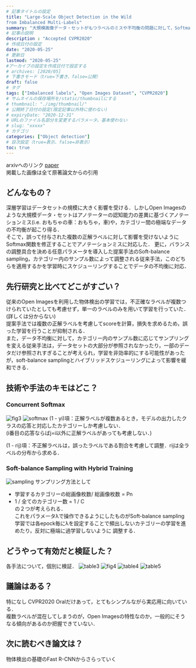 ```yaml
---
# 記事タイトルの設定
title: "Large-Scale Object Detection in the Wild
from Imbalanced Multi-Labels"
summary: "大規模画像データ・セットがもつラベルのミスや不均衡の問題に対して，Softmax関数の修正と新たなサンプリング戦略で対応"
# 記事の説明
description : "Accepted CVPR2020"
# 作成日付の設定
date: "2020-05-25"
# 更新日
lastmod: "2020-05-25"
#アーカイブの設定を作成日付で設定する
# archives: [2020/05]
# 下書きモード（true=下書き、false=公開）
draft: false
# タグ
tags: ["Imbalanced labels", "Open Images Dataset", "CVPR2020"]
# サムネイルの保存場所を/static/thumbnailにする
# thumbnail: "./img/thumbnail/"
# 公開終了日付の設定(限定記事以外特に使わない)
# expiryDate: "2020-12-31"
# URLのファイル名部分を変更するパラメータ。基本使わない
# slug: "xxxxx"
# カテゴリ
categories: ["Object detection"]
# 目次設定（true=表示、false=非表示）
toc: true
---
```


arxivへのリンク  [paper](https://arxiv.org/abs/2005.08455)  
掲載した画像は全て原著論文からの引用

## **どんなもの？**
深層学習はデータセットの規模に大きく影響を受ける．しかしOpen Imagesのような大規模データ・セットはアノテーターの認知能力の差異に基づくアノテーションミス(i.e. おもちゃの車：おもちゃ，車)や，カテゴリー間の極端なデータの不均衡が起こり得る．  
そこで，誤って付与された複数の正解ラベルに対して影響を受けないようにSoftmax関数を修正することでアノテーションミスに対応した．  更に，バランスの調整具合を決める任意パラメータを導入した提案手法のSoft-balance sampling，カテゴリー内のサンプル数によって調整される従来手法，このどちらを適用するかを学習時にスケジューリングすることでデータの不均衡に対応．


## **先行研究と比べてどこがすごい？**
従来のOpen Imagesを利用した物体検出の学習では，不正確なラベルが複数つけられていたとしても考慮せず，単一のラベルのみを用いて学習を行っていた．(詳しくは分からない)  
提案手法では複数の正解ラベルを考慮してscoreを計算，損失を求めるため，誤った学習を行うことが抑制される．  
また，データ不均衡に対して，カテゴリー内のサンプル数に応じてサンプリングを変える従来手法は，データセットの大部分が参照されなかったり，一部のデータだけ参照されすぎることが考えられ，学習を非効率的にする可能性があったが，soft-balance samplingとハイブリッドスケジューリングによって影響を緩和できる．

## **技術や手法のキモはどこ？**
### Concurrent Softmax
![fig3](fig3.png)
![softmax](softmax.png)
(1 - yi)項：正解ラベルが複数あるとき，モデルの出力したクラスの応答と対応したカテゴリーしか考慮しない．  
(i番目の応答ならばj=i以外に正解ラベルがあっても考慮しない．)  

(1 - rij)項：不正解ラベルは，誤ったラベルである割合を考慮して調整．rijは全ラベルの分布から求める．  

### Soft-balance Sampling with Hybrid Training
![sampling](soft.png)
サンプリング方法として
- 学習するカテゴリーの総画像枚数/ 総画像枚数 = Pn
- 1 / 全てのカテゴリー数 = 1 / C  
の２つが考えられる．  
これをパラメータλで操作できるようにしたものがSoft-balance sampling
学習では各epock毎にλを設定することで頻出しないカテゴリーの学習を進めたり，反対に極端に過学習しないように
調整する．

## **どうやって有効だと検証した？**
各手法について，個別に検証．
![table3](table3.png)
![fig4](fig4.png)
![table4](table4.png)
![table5](table5.png)

## **議論はある？**
特になし
CVPR2020 Oralだけあって，とてもシンプルながら実応用に向いている．  
複数ラベルが混在してしまうのが，Open Imagesの特性なのか，一般的にそうなる傾向があるのか把握できていない．

## **次に読むべき論文は？**
物体検出の基礎のFast R-CNNからさらっていく